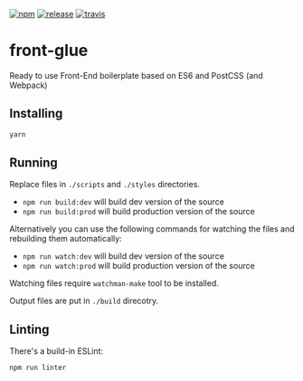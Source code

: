 [![npm][npm]][npm-url]
[![release][release]][release-url]
[![travis][travis]][travis-url]

# front-glue
Ready to use Front-End boilerplate based on ES6 and PostCSS (and Webpack)

## Installing
```bash
yarn
```

## Running
Replace files in `./scripts` and `./styles` directories.

* `npm run build:dev` will build dev version of the source
* `npm run build:prod` will build production version of the source

Alternatively you can use the following commands for watching the files and
rebuilding them automatically:

* `npm run watch:dev` will build dev version of the source
* `npm run watch:prod` will build production version of the source

Watching files require `watchman-make` tool to be installed.

Output files are put in `./build` direcotry.

## Linting
There's a build-in ESLint:

```bash
npm run linter
```


[npm]: https://img.shields.io/npm/v/front-glue.svg
[npm-url]: https://npmjs.com/package/front-glue

[release]: https://img.shields.io/github/release/vforge/front-glue.svg
[release-url]: https://github.com/vforge/front-glue/releases

[travis]: https://img.shields.io/travis/vforge/front-glue.svg
[travis-url]: https://travis-ci.org/vforge/front-glue
